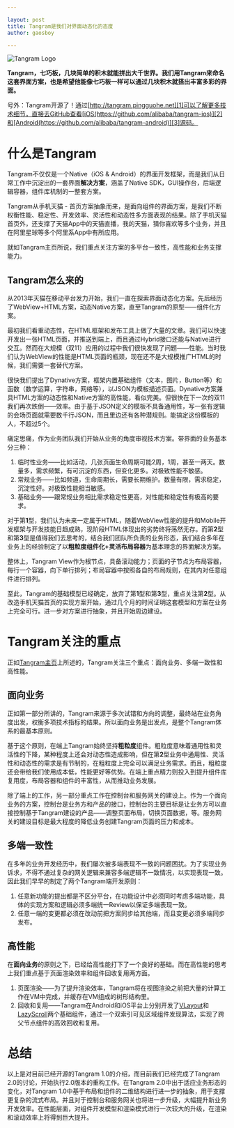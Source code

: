 ```yaml
---

layout: post
title: Tangram是我们对界面动态化的态度
author: gaosboy

--- 
```


![][image-1]

**Tangram，七巧板，几块简单的积木就能拼出大千世界。我们用Tangram来命名这套界面方案，也是希望他能像七巧板一样可以通过几块积木就搭出丰富多彩的界面。**

号外：Tangram开源了！通过[http://tangram.pingguohe.net][1]可以了解更多技术细节，直接去GitHub查看[iOS(https://github.com/alibaba/tangram-ios)][2]和[Android(https://github.com/alibaba/tangram-android)][3]源码。

# 什么是Tangram

Tangram不仅仅是一个Native（iOS & Android）的界面开发框架，而是我们从日常工作中沉淀出的一套界面**解决方案**，涵盖了Native SDK，GUI操作台，后端逻辑容器，组件库机制的一整套方案。 

Tangram从手机天猫 - 首页方案抽象而来，是面向组件的界面方案，是我们不断权衡性能、稳定性、开发效率、灵活性和动态性多方面表现的结果。除了手机天猫首页外，还支撑了天猫App中的天猫直播，我的天猫，猜你喜欢等多个业务，并且在阿里星球等多个阿里系App中有所应用。

就如Tangram主页所说，我们重点关注方案的多平台一致性，高性能和业务支撑能力。

## Tangram怎么来的

从2013年天猫在移动平台发力开始，我们一直在探索界面动态化方案。先后经历了WebView+HTML方案，动态Native方案，直至Tangram的原型——组件化方案。

最初我们看重动态性，在HTML框架和发布工具上做了大量的文章。我们可以快速开发出一张HTML页面，并推送到端上，而且通过Hybrid接口还能与Native进行交互。然而在大规模（双11）应用的过程中我们很快发现了问题——性能。当时我们认为WebView的性能是HTML页面的瓶颈，现在还不是大规模推广HTML的时候，我们需要一套替代方案。

很快我们提出了Dynative方案，框架内置基础组件（文本，图片，Button等）和函数（数学运算，字符串，网络等），以JSON为模板描述页面。Dynative方案兼具HTML方案的动态性和Native方案的高性能，看似完美。但很快在下一次的双11我们再次跌倒——效率。由于基于JSON定义的模板不具备通用性，写一张有逻辑的会场页面就需要数千行JSON，而且里边还有各种潜规则。能搞定这份模板的人，不超过5个。

痛定思痛，作为业务团队我们开始从业务的角度审视技术方案。带界面的业务基本分三种：

1. 临时性业务——比如活动，几张页面生命周期可能2周，1周，甚至一两天。数量多，需求频繁，有可沉淀的东西，但变化更多。对极致性能不敏感。
2. 常规业务——比如频道，生命周期长，需要长期维护。数量有限，需求稳定，沉淀性好。对极致性能相当敏感。
3. 基础业务——跟常规业务相比需求稳定性更高，对性能和稳定性有极高的要求。

对于第**1**型，我们认为未来一定属于HTML，随着WebView性能的提升和Mobile开发框架与开发技能日趋成熟，现阶段HTML体现出的劣势终将荡然无存。而第**2**型和第**3**型是值得我们去思考的，结合我们团队所负责的业务形态，我们结合多年在业务上的经验制定了以**粗粒度组件化+灵活布局容器**为基本理念的界面解决方案。

整体上，Tangram View作为根节点，具备滚动能力；页面的子节点为布局容器，每行一个容器，向下单行排列；布局容器中按照各自的布局规则，在其内对任意组件进行排列。

至此，Tangram的基础模型已经确定，放弃了第**1**型和第**3**型，重点关注第**2**型。从改造手机天猫首页的实现方案开始，通过几个月的时间证明这套模型和方案在业务上完全可行。进一步对方案进行抽象，并且开始周边建设。

# Tangram关注的重点

正如[Tangram主页][4]上所述的，Tangram关注三个重点：面向业务、多端一致性和高性能。

## 面向业务

正如第一部分所讲的，Tangram来源于多次试错和方向的调整，最终站在业务角度出发，权衡多项技术指标的结果。所以面向业务是出发点，是整个Tangram体系的最基本原则。

基于这个原则，在端上Tangram始终坚持**粗粒度**组件。粗粒度意味着通用性和灵活性的下降，某种程度上还会对动态性造成影响，但在第**2**型业务中通用性、灵活性和动态性的需求是有节制的，在粗粒度上完全可以满足业务需求。而且，粗粒度还会带给我们使用成本低，性能更好等优势。在端上重点精力则投入到提升组件库复用度，布局容器和组件的丰富性，从而推动业务发展。

除了端上的工作，另一部分重点工作在控制台和服务网关的建设上。作为一个面向业务的方案，控制台是业务方和产品的接口，控制台的主要目标是让业务方可以直接控制基于Tangram建设的产品——调整页面布局，切换页面数据，等。服务网关的建设目标是最大程度的降低业务创建Tangram页面的压力和成本。

## 多端一致性

在多年的业务开发经历中，我们屡次被多端表现不一致的问题困扰。为了实现业务诉求，不得不通过复杂的网关逻辑来兼容多端逻辑不一致情况，以实现表现一致。因此我们早早的制定了两个Tangram端开发原则：

1. 任意新功能的提出都是不区分平台，在功能设计中必须同时考虑多端功能，具体的实现方案和逻辑必须多端统一Review以保证多端表现一致。
2. 任意一端的变更都必须在改动前把方案同步给其他端，而且变更必须多端同步发布。

## 高性能

在**面向业务**的原则之下，已经给高性能打下了一个良好的基础。而在高性能的思考上我们重点基于页面渲染效率和组件回收复用两方面。

1. 页面渲染——为了提升渲染效率，Tangram将在视图渲染之前把大量的计算工作在VM中完成，并缓存在VM组成的树形结构里。
2. 回收和复用——Tangram在Android和iOS平台上分别开发了[VLayout][5]和[LazyScroll][6]两个基础组件，通过一个双索引可见区域组件发现算法，实现了跨父节点组件的高效回收和复用。

# 总结

以上是对目前已经开源的Tangram 1.0的介绍，而目前我们已经完成了Tangram 2.0的讨论，开始执行2.0版本的重构工作。在Tangram 2.0中出于适应业务形态的变化，对Tangram 1.0中基于布局和组件的二维结构进行进一步的抽象，用于支撑更复杂的流式布局。并且对于控制台和服务网关也将进一步升级，大幅提升新业务开发效率。在性能层面，对组件开发模型和渲染模式进行一次较大的升级，在渲染和滚动效率上将得到巨大提升。

[1]:	http://tangram.pingguohe.net
[2]:	https://github.com/alibaba/tangram-ios
[3]:	https://github.com/alibaba/tangram-android
[4]:	http://tangram.pingguohe.net
[5]:	https://github.com/alibaba/vlayout
[6]:	https://github.com/alibaba/lazyscrollview

[image-1]:	https://gw.alicdn.com/tps/TB16xwrOpXXXXc.XFXXXXXXXXXX-2880-1402.png_800x800.jpg "Tangram Logo"